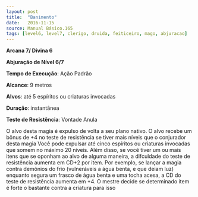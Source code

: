 ```yaml
---
layout: post
title:  "Banimento"
date:   2016-11-15
source: Manual Básico.165
tags: [level6, level7, clerigo, druida, feiticeiro, mago, abjuracao]
---
```


**Arcana 7/ Divina 6**

**Abjuração de Nível 6/7**

**Tempo de Execução**: Ação Padrão

**Alcance**: 9 metros

**Alvos**: até 5 espíritos ou criaturas invocadas

**Duração**: instantânea

**Teste de Resistência**: Vontade Anula

O alvo desta magia é expulso de volta a seu plano nativo. O alvo recebe um bônus de +4 no teste de resistência se tiver mais níveis que o conjurador desta magia
Você pode expulsar até cinco espíritos ou criaturas invocadas que somem no máximo 20 níveis.
Além disso, se você tiver um ou mais itens que se oponham ao alvo de alguma maneira, a difculdade do teste de resistência aumenta em CD+2 por item. Por exemplo, se lançar a magia contra demônios do frio (vulneráveis a água benta, e que deiam luz) enquanto segura um frasco de
água benta e uma tocha acesa, a CD do teste de resistência aumenta em +4. O mestre decide se determinado item é forte o bastante contra a criatura para isso